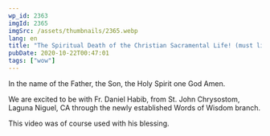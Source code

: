 ```yaml
---
wp_id: 2363
imgId: 2365
imgSrc: /assets/thumbnails/2365.webp
lang: en
title: "The Spiritual Death of the Christian Sacramental Life! (must listen)"
pubDate: 2020-10-22T00:47:01
tags: ["wow"]
---
```


<!-- page: 6 -->

<p>In the name of the Father, the Son, the Holy Spirit one God Amen.</p>
<p>We are excited to be with Fr. Daniel Habib, from St. John Chrysostom, Laguna Niguel, CA through the newly established Words of Wisdom branch.</p>
<p>This video was of course used with his blessing.</p>
<p>&nbsp;</p>
